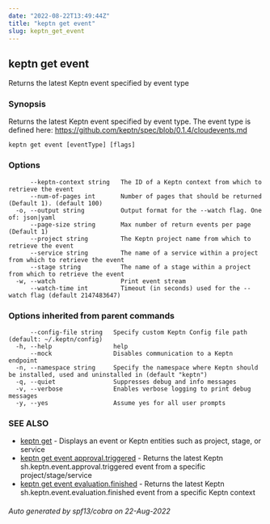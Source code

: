 ```yaml
---
date: "2022-08-22T13:49:44Z"
title: "keptn get event"
slug: keptn_get_event
---
```

## keptn get event

Returns the latest Keptn event specified by event type

### Synopsis

Returns the latest Keptn event specified by event type. The event type is defined here: https://github.com/keptn/spec/blob/0.1.4/cloudevents.md

```
keptn get event [eventType] [flags]
```

### Options

```
      --keptn-context string   The ID of a Keptn context from which to retrieve the event
      --num-of-pages int       Number of pages that should be returned (Default 1). (default 100)
  -o, --output string          Output format for the --watch flag. One of: json|yaml
      --page-size string       Max number of return events per page (Default 1)
      --project string         The Keptn project name from which to retrieve the event
      --service string         The name of a service within a project from which to retrieve the event
      --stage string           The name of a stage within a project from which to retrieve the event
  -w, --watch                  Print event stream
      --watch-time int         Timeout (in seconds) used for the --watch flag (default 2147483647)
```

### Options inherited from parent commands

```
      --config-file string   Specify custom Keptn Config file path (default: ~/.keptn/config)
  -h, --help                 help
      --mock                 Disables communication to a Keptn endpoint
  -n, --namespace string     Specify the namespace where Keptn should be installed, used and uninstalled in (default "keptn")
  -q, --quiet                Suppresses debug and info messages
  -v, --verbose              Enables verbose logging to print debug messages
  -y, --yes                  Assume yes for all user prompts
```

### SEE ALSO

* [keptn get](../keptn_get/)	 - Displays an event or Keptn entities such as project, stage, or service
* [keptn get event approval.triggered](../keptn_get_event_approval.triggered/)	 - Returns the latest Keptn sh.keptn.event.approval.triggered event from a specific project/stage/service
* [keptn get event evaluation.finished](../keptn_get_event_evaluation.finished/)	 - Returns the latest Keptn sh.keptn.event.evaluation.finished event from a specific Keptn context

###### Auto generated by spf13/cobra on 22-Aug-2022
